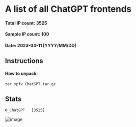 # A list of all ChatGPT frontends

#### Total IP count: 3525
#### Sample IP count: 100
#### Date: 2023-04-11 [YYYY/MM/DD]
## Instructions
#### How to unpack:
```
tar xpfv ChatGPT.tar.gz
```
## Stats
```
0_ChatGPT	[3525]
```
![image](https://user-images.githubusercontent.com/125568681/231224741-42971db1-43eb-40dc-9958-3ddb5e7c4a2b.png)
